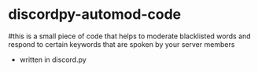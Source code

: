 # discordpy-automod-code
#this is a small piece of code that helps to moderate blacklisted words and respond to certain keywords that are spoken by your server members
 - written in discord.py

